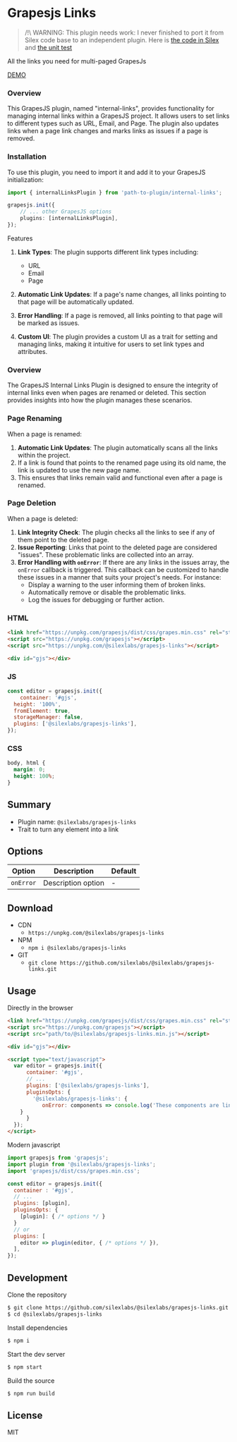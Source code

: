 # Grapesjs Links

> /!\ WARNING: This plugin needs work: I never finished to port it from Silex code base to an independent plugin. Here is [the code in Silex](https://github.com/silexlabs/Silex/blob/dev/src/ts/client/grapesjs/internal-links.ts) and [the unit test](https://github.com/silexlabs/Silex/blob/dev/src/ts/client/grapesjs/internal-links.test.ts)

All the links you need for multi-paged GrapesJs

[DEMO](https://codepen.io/lexoyo/full/oNQrGRM)

### Overview

This GrapesJS plugin, named "internal-links", provides functionality for managing internal links within a GrapesJS project. It allows users to set links to different types such as URL, Email, and Page. The plugin also updates links when a page link changes and marks links as issues if a page is removed.

### Installation

To use this plugin, you need to import it and add it to your GrapesJS initialization:

```typescript
import { internalLinksPlugin } from 'path-to-plugin/internal-links';

grapesjs.init({
    // ... other GrapesJS options
    plugins: [internalLinksPlugin],
});
```

Features

1. **Link Types**: The plugin supports different link types including:
   - URL
   - Email
   - Page

2. **Automatic Link Updates**: If a page's name changes, all links pointing to that page will be automatically updated.

3. **Error Handling**: If a page is removed, all links pointing to that page will be marked as issues.

4. **Custom UI**: The plugin provides a custom UI as a trait for setting and managing links, making it intuitive for users to set link types and attributes.

### Overview

The GrapesJS Internal Links Plugin is designed to ensure the integrity of internal links even when pages are renamed or deleted. This section provides insights into how the plugin manages these scenarios.

### Page Renaming

When a page is renamed:

1. **Automatic Link Updates**: The plugin automatically scans all the links within the project.
2. If a link is found that points to the renamed page using its old name, the link is updated to use the new page name.
3. This ensures that links remain valid and functional even after a page is renamed.

### Page Deletion

When a page is deleted:

1. **Link Integrity Check**: The plugin checks all the links to see if any of them point to the deleted page.
2. **Issue Reporting**: Links that point to the deleted page are considered "issues". These problematic links are collected into an array.
3. **Error Handling with `onError`**: If there are any links in the issues array, the `onError` callback is triggered. This callback can be customized to handle these issues in a manner that suits your project's needs. For instance:
   - Display a warning to the user informing them of broken links.
   - Automatically remove or disable the problematic links.
   - Log the issues for debugging or further action.

### HTML
```html
<link href="https://unpkg.com/grapesjs/dist/css/grapes.min.css" rel="stylesheet">
<script src="https://unpkg.com/grapesjs"></script>
<script src="https://unpkg.com/@silexlabs/grapesjs-links"></script>

<div id="gjs"></div>
```

### JS
```js
const editor = grapesjs.init({
	container: '#gjs',
  height: '100%',
  fromElement: true,
  storageManager: false,
  plugins: ['@silexlabs/grapesjs-links'],
});
```

### CSS
```css
body, html {
  margin: 0;
  height: 100%;
}
```


## Summary

* Plugin name: `@silexlabs/grapesjs-links`
* Trait to turn any element into a link

## Options

| Option | Description | Default |
|-|-|-
| `onError` | Description option | - |



## Download

* CDN
  * `https://unpkg.com/@silexlabs/grapesjs-links`
* NPM
  * `npm i @silexlabs/grapesjs-links`
* GIT
  * `git clone https://github.com/silexlabs/@silexlabs/grapesjs-links.git`



## Usage

Directly in the browser
```html
<link href="https://unpkg.com/grapesjs/dist/css/grapes.min.css" rel="stylesheet"/>
<script src="https://unpkg.com/grapesjs"></script>
<script src="path/to/@silexlabs/grapesjs-links.min.js"></script>

<div id="gjs"></div>

<script type="text/javascript">
  var editor = grapesjs.init({
      container: '#gjs',
      // ...
      plugins: ['@silexlabs/grapesjs-links'],
      pluginsOpts: {
        '@silexlabs/grapesjs-links': {
           onError: components => console.log('These components are links to pages which have been deleted', components)
	}
      }
  });
</script>
```

Modern javascript
```js
import grapesjs from 'grapesjs';
import plugin from '@silexlabs/grapesjs-links';
import 'grapesjs/dist/css/grapes.min.css';

const editor = grapesjs.init({
  container : '#gjs',
  // ...
  plugins: [plugin],
  pluginsOpts: {
    [plugin]: { /* options */ }
  }
  // or
  plugins: [
    editor => plugin(editor, { /* options */ }),
  ],
});
```



## Development

Clone the repository

```sh
$ git clone https://github.com/silexlabs/@silexlabs/grapesjs-links.git
$ cd @silexlabs/grapesjs-links
```

Install dependencies

```sh
$ npm i
```

Start the dev server

```sh
$ npm start
```

Build the source

```sh
$ npm run build
```



## License

MIT
